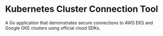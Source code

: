 # Kubernetes Cluster Connection Tool

A Go application that demonstrates secure connections to AWS EKS and Google GKE clusters using official cloud SDKs.


